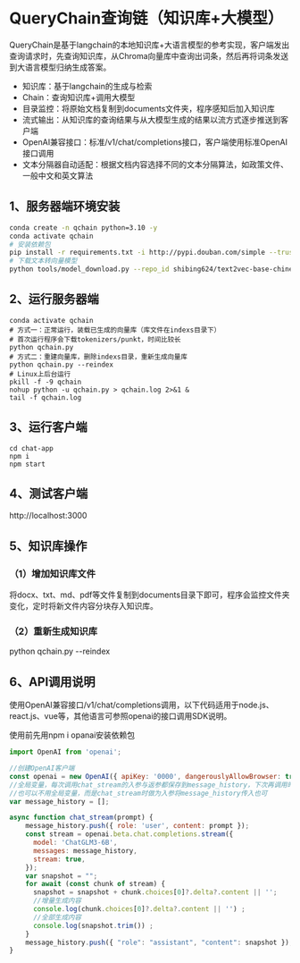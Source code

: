 # QueryChain查询链（知识库+大模型）

QueryChain是基于langchain的本地知识库+大语言模型的参考实现，客户端发出查询请求时，先查询知识库，从Chroma向量库中查询出词条，然后再将词条发送到大语言模型归纳生成答案。

- 知识库：基于langchain的生成与检索
- Chain：查询知识库+调用大模型
- 目录监控：将原始文档复制到documents文件夹，程序感知后加入知识库
- 流式输出：从知识库的查询结果与从大模型生成的结果以流方式逐步推送到客户端
- OpenAI兼容接口：标准/v1/chat/completions接口，客户端使用标准OpenAI接口调用
- 文本分隔器自动适配：根据文档内容选择不同的文本分隔算法，如政策文件、一般中文和英文算法

## 1、服务器端环境安装

```bash
conda create -n qchain python=3.10 -y
conda activate qchain 
# 安装依赖包
pip install -r requirements.txt -i http://pypi.douban.com/simple --trusted-host=pypi.douban.com
# 下载文本转向量模型
python tools/model_download.py --repo_id shibing624/text2vec-base-chinese
```

## 2、运行服务器端

```shell
conda activate qchain
# 方式一：正常运行，装载已生成的向量库（库文件在indexs目录下）
# 首次运行程序会下载tokenizers/punkt，时间比较长
python qchain.py
# 方式二：重建向量库，删除indexs目录，重新生成向量库
python qchain.py --reindex
# Linux上后台运行
pkill -f -9 qchain
nohup python -u qchain.py > qchain.log 2>&1 &
tail -f qchain.log
```

## 3、运行客户端

```shell
cd chat-app
npm i
npm start
```

## 4、测试客户端

http://localhost:3000

## 5、知识库操作

### （1）增加知识库文件

将docx、txt、md、pdf等文件复制到documents目录下即可，程序会监控文件夹变化，定时将新文件内容分块存入知识库。

### （2）重新生成知识库

python qchain.py --reindex

## 6、API调用说明

使用OpenAI兼容接口/v1/chat/completions调用，以下代码适用于node.js、react.js、vue等，其他语言可参照openai的接口调用SDK说明。

使用前先用npm i opanai安装依赖包

```javascript
import OpenAI from 'openai';

//创建OpenAI客户端
const openai = new OpenAI({ apiKey: '0000', dangerouslyAllowBrowser: true, baseURL: "http://127.0.0.1:8060/v1" });
//全局变量，每次调用chat_stream的入参与返参都保存到message_history，下次再调用时携带上次的问答历史
//也可以不用全局变量，而是chat_stream时做为入参将message_history传入也可
var message_history = [];

async function chat_stream(prompt) {
    message_history.push({ role: 'user', content: prompt });
    const stream = openai.beta.chat.completions.stream({
      model: 'ChatGLM3-6B',
      messages: message_history,
      stream: true,
    });
    var snapshot = "";
    for await (const chunk of stream) {
      snapshot = snapshot + chunk.choices[0]?.delta?.content || '';
      //增量生成内容
      console.log(chunk.choices[0]?.delta?.content || '') ;
      //全部生成内容
      console.log(snapshot.trim()) ;
    }
    message_history.push({ "role": "assistant", "content": snapshot });
}


```

